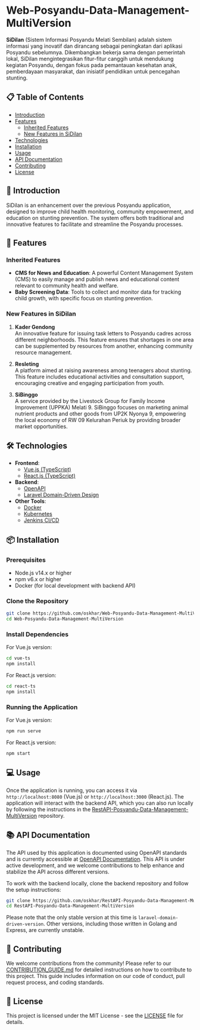 # Web-Posyandu-Data-Management-MultiVersion

**SiDilan** (Sistem Informasi Posyandu Melati Sembilan) adalah sistem informasi yang inovatif dan dirancang sebagai peningkatan dari aplikasi Posyandu sebelumnya. Dikembangkan bekerja sama dengan pemerintah lokal, SiDilan mengintegrasikan fitur-fitur canggih untuk mendukung kegiatan Posyandu, dengan fokus pada pemantauan kesehatan anak, pemberdayaan masyarakat, dan inisiatif pendidikan untuk pencegahan stunting.

## 📋 Table of Contents

- [Introduction](#introduction)
- [Features](#features)
  - [Inherited Features](#inherited-features)
  - [New Features in SiDilan](#new-features-in-sidilan)
- [Technologies](#technologies)
- [Installation](#installation)
- [Usage](#usage)
- [API Documentation](#api-documentation)
- [Contributing](#contributing)
- [License](#license)

## 🌟 Introduction

SiDilan is an enhancement over the previous Posyandu application, designed to improve child health monitoring, community empowerment, and education on stunting prevention. The system offers both traditional and innovative features to facilitate and streamline the Posyandu processes.

## 🚀 Features

### Inherited Features

- **CMS for News and Education**: A powerful Content Management System (CMS) to easily manage and publish news and educational content relevant to community health and welfare.
- **Baby Screening Data**: Tools to collect and monitor data for tracking child growth, with specific focus on stunting prevention.

### New Features in SiDilan

1. **Kader Gendong**  
   An innovative feature for issuing task letters to Posyandu cadres across different neighborhoods. This feature ensures that shortages in one area can be supplemented by resources from another, enhancing community resource management.

2. **Resleting**  
   A platform aimed at raising awareness among teenagers about stunting. This feature includes educational activities and consultation support, encouraging creative and engaging participation from youth.

3. **SiBinggo**  
   A service provided by the Livestock Group for Family Income Improvement (UPPKA) Melati 9. SiBinggo focuses on marketing animal nutrient products and other goods from UP2K Nyonya 9, empowering the local economy of RW 09 Kelurahan Periuk by providing broader market opportunities.

## 🛠️ Technologies

- **Frontend**:
  - [Vue.js (TypeScript)](https://vuejs.org/)
  - [React.js (TypeScript)](https://reactjs.org/)
- **Backend**:
  - [OpenAPI](https://posyandu-data-management.vercel.app/)
  - [Laravel Domain-Driven Design](https://github.com/oskhar/RestAPI-Posyandu-Data-Management-MultiVersion)
- **Other Tools**:
  - [Docker](https://www.docker.com/)
  - [Kubernetes](https://kubernetes.io/)
  - [Jenkins CI/CD](https://www.jenkins.io/)

## 📦 Installation

### Prerequisites

- Node.js v14.x or higher
- npm v6.x or higher
- Docker (for local development with backend API)

### Clone the Repository

```bash
git clone https://github.com/oskhar/Web-Posyandu-Data-Management-MultiVersion.git
cd Web-Posyandu-Data-Management-MultiVersion
```

### Install Dependencies

For Vue.js version:

```bash
cd vue-ts
npm install
```

For React.js version:

```bash
cd react-ts
npm install
```

### Running the Application

For Vue.js version:

```bash
npm run serve
```

For React.js version:

```bash
npm start
```

## 💻 Usage

Once the application is running, you can access it via `http://localhost:8080` (Vue.js) or `http://localhost:3000` (React.js). The application will interact with the backend API, which you can also run locally by following the instructions in the [RestAPI-Posyandu-Data-Management-MultiVersion](https://github.com/oskhar/RestAPI-Posyandu-Data-Management-MultiVersion) repository.

## 📚 API Documentation

The API used by this application is documented using OpenAPI standards and is currently accessible at [OpenAPI Documentation](https://posyandu-data-management.vercel.app/). This API is under active development, and we welcome contributions to help enhance and stabilize the API across different versions.

To work with the backend locally, clone the backend repository and follow the setup instructions:

```bash
git clone https://github.com/oskhar/RestAPI-Posyandu-Data-Management-MultiVersion.git
cd RestAPI-Posyandu-Data-Management-MultiVersion
```

Please note that the only stable version at this time is `laravel-domain-driven-version`. Other versions, including those written in Golang and Express, are currently unstable.

## 🤝 Contributing

We welcome contributions from the community! Please refer to our [CONTRIBUTION_GUIDE.md](CONTRIBUTION_GUIDE.md) for detailed instructions on how to contribute to this project. This guide includes information on our code of conduct, pull request process, and coding standards.

## 📜 License

This project is licensed under the MIT License - see the [LICENSE](LICENSE) file for details.
